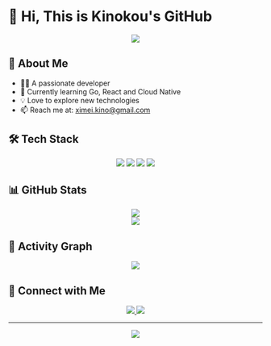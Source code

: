# 👋 Hi, This is Kinokou's GitHub

<div align="center">
 <img src="https://readme-typing-svg.herokuapp.com/?lines=Welcome+to+my+GitHub+profile!;Let's+build+something+cool+together!&center=true&size=27">
</div>

## 🚀 About Me

- 👨‍💻 A passionate developer
- 🌱 Currently learning Go, React and Cloud Native
- 💡 Love to explore new technologies
- 📫 Reach me at: ximei.kino@gmail.com

## 🛠️ Tech Stack

<div align="center">
 <img src="https://img.shields.io/badge/go-%2300ADD8.svg?style=for-the-badge&logo=go&logoColor=white">
 <img src="https://img.shields.io/badge/react-%2320232a.svg?style=for-the-badge&logo=react&logoColor=%2361DAFB">
 <img src="https://img.shields.io/badge/docker-%230db7ed.svg?style=for-the-badge&logo=docker&logoColor=white">
 <img src="https://img.shields.io/badge/kubernetes-%23326ce5.svg?style=for-the-badge&logo=kubernetes&logoColor=white">
</div>

## 📊 GitHub Stats

<div align="center">
 <img src="https://github-readme-stats.vercel.app/api?username=xxxhhhyyy7&count_private=true&theme=tokyonight&show_icons=true" />
</div>

<div align="center">
 <img src="https://github-readme-stats.vercel.app/api/top-langs/?username=xxxhhhyyy7&theme=tokyonight&layout=compact" />
</div>

## 🌟 Activity Graph

<div align="center">
 <img src="https://github-readme-activity-graph.vercel.app/graph?username=xxxhhhyyy7&theme=react-dark" />
</div>

## 🤝 Connect with Me

<div align="center">
 <a href="mailto:ximei.kino@gmail.com">
   <img src="https://img.shields.io/badge/Gmail-D14836?style=for-the-badge&logo=gmail&logoColor=white">
 </a>
 <a href="https://github.com/xxxhhhyyy7">
   <img src="https://img.shields.io/badge/github-%23121011.svg?style=for-the-badge&logo=github&logoColor=white">
 </a>
</div>

---

<div align="center">
 <img src="https://komarev.com/ghpvc/?username=xxxhhhyyy7&color=blueviolet&style=flat-square">
</div>
